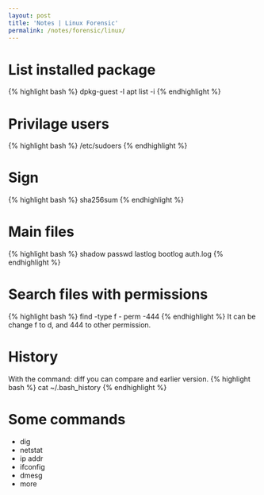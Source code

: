 ```yaml
---
layout: post
title: 'Notes | Linux Forensic'
permalink: /notes/forensic/linux/
---
```



# List installed package
{% highlight bash %}
dpkg-guest -l
apt list -i
{% endhighlight %}


# Privilage users
{% highlight bash %}
/etc/sudoers
{% endhighlight %}


# Sign
{% highlight bash %}
sha256sum
{% endhighlight %}


# Main files
{% highlight bash %}
shadow
passwd
lastlog
bootlog
auth.log
{% endhighlight %}


# Search files with permissions
{% highlight bash %}
find -type f - perm -444
{% endhighlight %}
It can be change f to d, and 444 to other permission.


# History
With the command: diff you can compare and earlier version.
{% highlight bash %}
cat ~/.bash_history
{% endhighlight %}


# Some commands
- dig
- netstat
- ip addr
- ifconfig
- dmesg
- more

